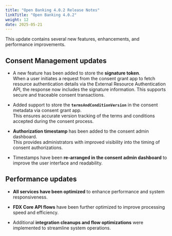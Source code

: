 ```yaml
---
title: "Open Banking 4.0.2 Release Notes"
linkTitle: "Open Banking 4.0.2"
weight: 12
date: 2025-05-21
---
```


This update contains several new features, enhancements, and performance improvements.

## Consent Management updates

* A new feature has been added to store the **signature token**.  
  When a user initiates a request from the consent grant app to fetch resource authentication details via the External Resource Authentication API, the response now includes the signature information. This supports secure and traceable consent transactions.

* Added support to store the **`termsAndConditionVersion`** in the consent metadata via consent grant app.  
  This ensures accurate version tracking of the terms and conditions accepted during the consent process.

* **Authorization timestamp** has been added to the consent admin dashboard.  
  This provides administrators with improved visibility into the timing of consent authorizations.

* Timestamps have been **re-arranged in the consent admin dashboard** to improve the user interface and readability.

## Performance updates

* **All services have been optimized** to enhance performance and system responsiveness.

* **FDX Core API flows** have been further optimized to improve processing speed and efficiency.

* Additional **integration cleanups and flow optimizations** were implemented to streamline system operations.
